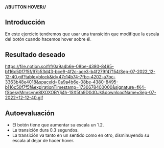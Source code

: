 #### //BUTTON HOVER// ####

**Introducción**
---
En este ejercicio tendremos que usar una transición que modifique la escala del botón cuando hacemos hover sobre él.


**Resultado deseado**
---
https://file.notion.so/f/f/0a9a4b6e-08be-4380-8495-b116c50f7f5f/97c53d43-bce9-4f2c-ace3-b4f279f47154/Sep-07-2022_12-12-40.gif?table=block&id=47c14b74-7fbc-4202-a7bc-3363b48e4018&spaceId=0a9a4b6e-08be-4380-8495-b116c50f7f5f&expirationTimestamp=1730678400000&signature=fK4-fSbesyMmrcyne8IXOXOBYlj4h-1SX5fa9D0dOJk&downloadName=Sep-07-2022+12-12-40.gif



**Autoevaluación**
---
- El botón tiene que aumentar su escala un 1.2.
- La transición dura 0.3 segundos.
- La transición va tanto en un sentido como en otro, disminuyendo su escala al dejar de hacer hover.